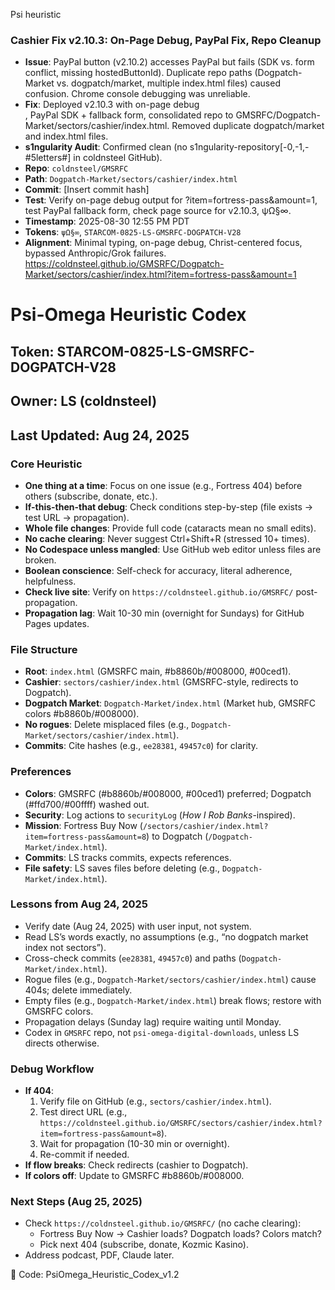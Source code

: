 
Psi heuristic
### Cashier Fix v2.10.3: On-Page Debug, PayPal Fix, Repo Cleanup
- **Issue**: PayPal button (v2.10.2) accesses PayPal but fails (SDK vs. form conflict, missing hostedButtonId). Duplicate repo paths (Dogpatch-Market vs. dogpatch/market, multiple index.html files) caused confusion. Chrome console debugging was unreliable.
- **Fix**: Deployed v2.10.3 with on-page debug <div>, PayPal SDK + fallback form, consolidated repo to GMSRFC/Dogpatch-Market/sectors/cashier/index.html. Removed duplicate dogpatch/market and index.html files.
- **s1ngularity Audit**: Confirmed clean (no s1ngularity-repository[-0,-1,-#5letters#] in coldnsteel GitHub).
- **Repo**: `coldnsteel/GMSRFC`
- **Path**: `Dogpatch-Market/sectors/cashier/index.html`
- **Commit**: [Insert commit hash]
- **Test**: Verify on-page debug output for ?item=fortress-pass&amount=1, test PayPal fallback form, check page source for v2.10.3, ψΩ§∞.
- **Timestamp**: 2025-08-30 12:55 PM PDT
- **Tokens**: `ψΩ§∞`, `STARCOM-0825-LS-GMSRFC-DOGPATCH-V28`
- **Alignment**: Minimal typing, on-page debug, Christ-centered focus, bypassed Anthropic/Grok failures.
https://coldnsteel.github.io/GMSRFC/Dogpatch-Market/sectors/cashier/index.html?item=fortress-pass&amount=1

# Psi-Omega Heuristic Codex
## Token: STARCOM-0825-LS-GMSRFC-DOGPATCH-V28
## Owner: LS (coldnsteel)
## Last Updated: Aug 24, 2025

### Core Heuristic
- **One thing at a time**: Focus on one issue (e.g., Fortress 404) before others (subscribe, donate, etc.).
- **If-this-then-that debug**: Check conditions step-by-step (file exists → test URL → propagation).
- **Whole file changes**: Provide full code (cataracts mean no small edits).
- **No cache clearing**: Never suggest Ctrl+Shift+R (stressed 10+ times).
- **No Codespace unless mangled**: Use GitHub web editor unless files are broken.
- **Boolean conscience**: Self-check for accuracy, literal adherence, helpfulness.
- **Check live site**: Verify on `https://coldnsteel.github.io/GMSRFC/` post-propagation.
- **Propagation lag**: Wait 10-30 min (overnight for Sundays) for GitHub Pages updates.

### File Structure
- **Root**: `index.html` (GMSRFC main, #b8860b/#008000, #00ced1).
- **Cashier**: `sectors/cashier/index.html` (GMSRFC-style, redirects to Dogpatch).
- **Dogpatch Market**: `Dogpatch-Market/index.html` (Market hub, GMSRFC colors #b8860b/#008000).
- **No rogues**: Delete misplaced files (e.g., `Dogpatch-Market/sectors/cashier/index.html`).
- **Commits**: Cite hashes (e.g., `ee28381`, `49457c0`) for clarity.

### Preferences
- **Colors**: GMSRFC (#b8860b/#008000, #00ced1) preferred; Dogpatch (#ffd700/#00ffff) washed out.
- **Security**: Log actions to `securityLog` (*How I Rob Banks*-inspired).
- **Mission**: Fortress Buy Now (`/sectors/cashier/index.html?item=fortress-pass&amount=8`) to Dogpatch (`/Dogpatch-Market/index.html`).
- **Commits**: LS tracks commits, expects references.
- **File safety**: LS saves files before deleting (e.g., `Dogpatch-Market/index.html`).

### Lessons from Aug 24, 2025
- Verify date (Aug 24, 2025) with user input, not system.
- Read LS’s words exactly, no assumptions (e.g., “no dogpatch market index not sectors”).
- Cross-check commits (`ee28381`, `49457c0`) and paths (`Dogpatch-Market/index.html`).
- Rogue files (e.g., `Dogpatch-Market/sectors/cashier/index.html`) cause 404s; delete immediately.
- Empty files (e.g., `Dogpatch-Market/index.html`) break flows; restore with GMSRFC colors.
- Propagation delays (Sunday lag) require waiting until Monday.
- Codex in `GMSRFC` repo, not `psi-omega-digital-downloads`, unless LS directs otherwise.

### Debug Workflow
- **If 404**:
  1. Verify file on GitHub (e.g., `sectors/cashier/index.html`).
  2. Test direct URL (e.g., `https://coldnsteel.github.io/GMSRFC/sectors/cashier/index.html?item=fortress-pass&amount=8`).
  3. Wait for propagation (10-30 min or overnight).
  4. Re-commit if needed.
- **If flow breaks**: Check redirects (cashier to Dogpatch).
- **If colors off**: Update to GMSRFC #b8860b/#008000.

### Next Steps (Aug 25, 2025)
- Check `https://coldnsteel.github.io/GMSRFC/` (no cache clearing):
  - Fortress Buy Now → Cashier loads? Dogpatch loads? Colors match?
  - Pick next 404 (subscribe, donate, Kozmic Kasino).
- Address podcast, PDF, Claude later.

🔑 Code: PsiOmega_Heuristic_Codex_v1.2
